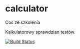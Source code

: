 # calculator
Coś ze szkolenia

Kalkulatorowy sprawdzian testów.

[![Build Status](https://travis-ci.org/erucesten/calculator.svg?branch=master)](https://travis-ci.org/erucesten/calculator)
